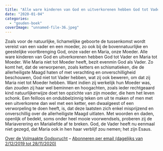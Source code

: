 ```yaml
---
title: "Alle ware kinderen van God en uitverkorenen hebben God tot Vader en Maria tot Moeder"
date: "2020-01-04"
categories: 
  - "gouden-boek"
coverImage: "unnamed-file-36.jpeg"
---
```


Zoals voor de natuurlijke, lichamelijke geboorte de tussenkomst wordt vereist van een vader en een moeder, zo ook bij de bovennatuurlijke en geestelijke voortbrenging God, onze vader en Maria, onze Moeder. Alle ware kinderen van God en uitverkorenen hebben God tot Vader en Maria tot Moeder. Wie Maria niet tot Moeder heeft, bezit evenmin God als Vader. Zo komt het, dat de verworpenen, zoals ketters en schismatieken, die de allerheiligste Maagd haten of met verachting en onverschilligheid beschouwen, God niet tot Vader hebben, wat zij ook beweren, om dat zij Maria niet tot Moeder hebben. Want indien zij werkelijk hun Moeder was, dan zouden zij haar wel beminnen en hoogachten, zoals ieder rechtgeaard kind natuurlijkerwijze doet ten opzichte van zijn moeder, die hem het leven schonk. Een feilloos en ondubbelzinnig teken om uit te maken of men met een uitverkorene dan wel met een ketter, een dwaalgeest of een verworpeling te doen heeft, is, dat deze laatsten zich enkel misprijzend en onverschillig over de allerheiligste Maagd uitlaten. Met woorden en daden, openlijk of bedekt, soms onder heel mooie voorwendsels, proberen zij de Mariaverering en Marialiefde af te breken. God, de Vader heeft nu eenmaal niet gezegd, dat Maria ook in hen haar verblijf zou nemen; het zijn Esaus.

[Over de Volmaakte Godsvrucht](/blog/een-jaar-lang-volmaakte-godsvrucht/) – [Abonneren per email (dagelijks van 2/12/2019 tot 28/11/2020)](http://eepurl.com/9RKvX)
